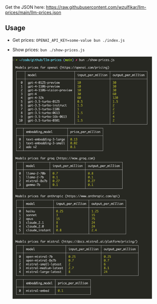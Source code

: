 Get the JSON here: https://raw.githubusercontent.com/wzulfikar/llm-prices/main/llm-prices.json


## Usage

- Get prices: `OPENAI_API_KEY=some-value bun ./index.js`
- Show prices: `bun ./show-prices.js`

  <img width=450 src=./screenshots/show-prices.png />
